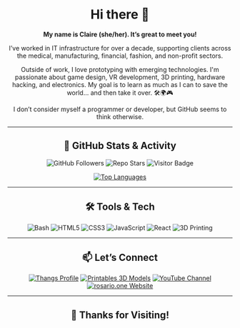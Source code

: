 <h1 align="center">Hi there 👋</h1>

<p align="center"><strong>My name is Claire (she/her). It’s great to meet you!</strong></p>

<p align="center">
I’ve worked in IT infrastructure for over a decade, supporting clients across the medical, manufacturing, financial, fashion, and non-profit sectors.
</p>

<p align="center">
Outside of work, I love prototyping with emerging technologies. I'm passionate about game design, VR development, 3D printing, hardware hacking, and electronics. My goal is to learn as much as I can to save the world... and then take it over. 🛠️🌍🎮
</p>

<p align="center">
I don’t consider myself a programmer or developer, but GitHub seems to think otherwise.
</p>

---

<h2 align="center">🚀 GitHub Stats & Activity</h2>

<p align="center">
  <img src="https://img.shields.io/github/followers/Makeea?label=Follow&style=social" alt="GitHub Followers" />
  <img src="https://img.shields.io/github/stars/Makeea/scripts?style=social" alt="Repo Stars" />
  <img src="https://visitor-badge.laobi.icu/badge?page_id=Makeea.Makeea" alt="Visitor Badge" />
</p>

<div align="center">
  <a target="_blank" href="https://github.com/anuraghazra/github-readme-stats">
    <img src="https://github-readme-stats.vercel.app/api/top-langs/?username=makeea&theme=tokyonight&layout=compact" alt="Top Languages">
  </a>
</div>

---

<h2 align="center">🛠️ Tools & Tech</h2>

<p align="center">
    <img src="https://img.shields.io/badge/Shell-Bash-informational?logo=gnu-bash&logoColor=white" alt="Bash" />
    <img src="https://img.shields.io/badge/HTML5-orange?logo=html5&logoColor=white" alt="HTML5" />
    <img src="https://img.shields.io/badge/CSS3-blue?logo=css3&logoColor=white" alt="CSS3" />
    <img src="https://img.shields.io/badge/JavaScript-yellow?logo=javascript&logoColor=white" alt="JavaScript" />
    <img src="https://img.shields.io/badge/React-20232A?logo=react&logoColor=61DAFB" alt="React" />
    <img src="https://img.shields.io/badge/3D_Printing-orange?logo=octoprint&logoColor=white" alt="3D Printing" />
</p>

---

<h2 align="center">📫 Let’s Connect</h2>

<p align="center">
  <a target="_blank" href="https://thangs.com/designer/Makeea"><img src="https://img.shields.io/badge/Thangs-Profile-blue?logo=thangs&logoColor=white" alt="Thangs Profile" /></a>
  <a target="_blank" href="https://www.printables.com/@Makeea_30427"><img src="https://img.shields.io/badge/Printables-3D%20Models-orange?logo=prusa&logoColor=white" alt="Printables 3D Models" /></a>
  <a target="_blank" href="https://www.youtube.com/channel/UCqvmkz9L5ZWfvOvtjM-Kibg"><img src="https://img.shields.io/badge/YouTube-Channel-red?logo=youtube&logoColor=white" alt="YouTube Channel" /></a>
  <a target="_blank" href="https://rosario.one"><img src="https://img.shields.io/badge/rosario.one-Website-lightgrey" alt="rosario.one Website" /></a>
</p>

---

<h2 align="center">🙌 Thanks for Visiting!</h2>
